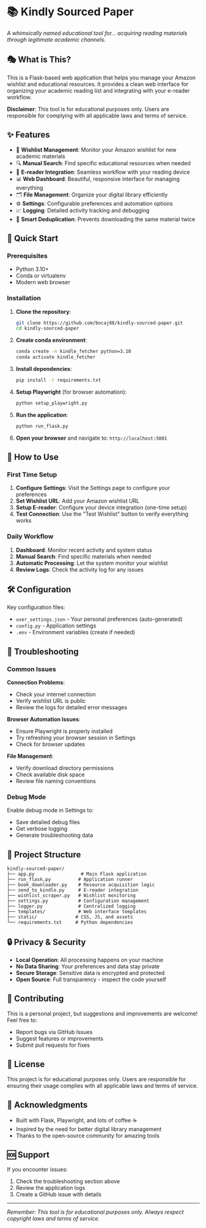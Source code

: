 <meta name="robots" content="noindex">

# 📚 Kindly Sourced Paper

*A whimsically named educational tool for... acquiring reading materials through legitimate academic channels.*

## 🎭 What is This?

This is a Flask-based web application that helps you manage your Amazon wishlist and educational resources. It provides a clean web interface for organizing your academic reading list and integrating with your e-reader workflow.

**Disclaimer**: This tool is for educational purposes only. Users are responsible for complying with all applicable laws and terms of service.

## ✨ Features

- 📖 **Wishlist Management**: Monitor your Amazon wishlist for new academic materials
- 🔍 **Manual Search**: Find specific educational resources when needed  
- 📱 **E-reader Integration**: Seamless workflow with your reading device
- 📊 **Web Dashboard**: Beautiful, responsive interface for managing everything
- 🗂️ **File Management**: Organize your digital library efficiently
- ⚙️ **Settings**: Configurable preferences and automation options
- 📈 **Logging**: Detailed activity tracking and debugging
- 🎯 **Smart Deduplication**: Prevents downloading the same material twice

## 🚀 Quick Start

### Prerequisites

- Python 3.10+
- Conda or virtualenv
- Modern web browser

### Installation

1. **Clone the repository**:
   ```bash
   git clone https://github.com/bocaj88/kindly-sourced-paper.git
   cd kindly-sourced-paper
   ```

2. **Create conda environment**:
   ```bash
   conda create -n kindle_fetcher python=3.10
   conda activate kindle_fetcher
   ```

3. **Install dependencies**:
   ```bash
   pip install -r requirements.txt
   ```

4. **Setup Playwright** (for browser automation):
   ```bash
   python setup_playwright.py
   ```

5. **Run the application**:
   ```bash
   python run_flask.py
   ```

6. **Open your browser** and navigate to: `http://localhost:5001`

## 🎯 How to Use

### First Time Setup

1. **Configure Settings**: Visit the Settings page to configure your preferences
2. **Set Wishlist URL**: Add your Amazon wishlist URL 
3. **Setup E-reader**: Configure your device integration (one-time setup)
4. **Test Connection**: Use the "Test Wishlist" button to verify everything works

### Daily Workflow

1. **Dashboard**: Monitor recent activity and system status
2. **Manual Search**: Find specific materials when needed
3. **Automatic Processing**: Let the system monitor your wishlist
4. **Review Logs**: Check the activity log for any issues

## 🛠️ Configuration

Key configuration files:
- `user_settings.json` - Your personal preferences (auto-generated)
- `config.py` - Application settings
- `.env` - Environment variables (create if needed)

## 🔧 Troubleshooting

### Common Issues

**Connection Problems**:
- Check your internet connection
- Verify wishlist URL is public
- Review the logs for detailed error messages

**Browser Automation Issues**:
- Ensure Playwright is properly installed
- Try refreshing your browser session in Settings
- Check for browser updates

**File Management**:
- Verify download directory permissions
- Check available disk space
- Review file naming conventions

### Debug Mode

Enable debug mode in Settings to:
- Save detailed debug files
- Get verbose logging
- Generate troubleshooting data

## 📁 Project Structure

```
kindly-sourced-paper/
├── app.py                 # Main Flask application
├── run_flask.py          # Application runner
├── book_downloader.py    # Resource acquisition logic
├── send_to_kindle.py     # E-reader integration
├── wishlist_scraper.py   # Wishlist monitoring
├── settings.py           # Configuration management
├── logger.py             # Centralized logging
├── templates/            # Web interface templates
├── static/              # CSS, JS, and assets
└── requirements.txt     # Python dependencies
```

## 🔒 Privacy & Security

- **Local Operation**: All processing happens on your machine
- **No Data Sharing**: Your preferences and data stay private
- **Secure Storage**: Sensitive data is encrypted and protected
- **Open Source**: Full transparency - inspect the code yourself

## 🤝 Contributing

This is a personal project, but suggestions and improvements are welcome! Feel free to:
- Report bugs via GitHub Issues
- Suggest features or improvements
- Submit pull requests for fixes

## 📄 License

This project is for educational purposes only. Users are responsible for ensuring their usage complies with all applicable laws and terms of service.

## 🎉 Acknowledgments

- Built with Flask, Playwright, and lots of coffee ☕
- Inspired by the need for better digital library management
- Thanks to the open-source community for amazing tools

## 🆘 Support

If you encounter issues:
1. Check the troubleshooting section above
2. Review the application logs
3. Create a GitHub issue with details

---

*Remember: This tool is for educational purposes only. Always respect copyright laws and terms of service.*
